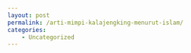 ```yaml
---
layout: post
permalink: /arti-mimpi-kalajengking-menurut-islam/
categories:
    - Uncategorized
---
```


